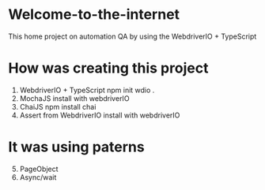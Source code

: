 # Welcome-to-the-internet
This home project on automation QA by using the WebdriverIO + TypeScript

# How was creating this project
1. WebdriverIO + TypeScript     npm init wdio .
2. MochaJS                      install with webdriverIO 
3. ChaiJS                       npm install chai
4. Assert from WebdriverIO      install with webdriverIO 

# It was using paterns
5. PageObject
6. Async/wait
